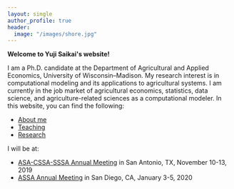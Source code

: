 ```yaml
---
layout: single
author_profile: true
header:
  image: "/images/shore.jpg"
---
```


**Welcome to Yuji Saikai's website!**

I am a Ph.D. candidate at the Department of Agricultural and Applied Economics, University of Wisconsin–Madison. My research interest is in computational modeling and its applications to agricultural systems. I am currently in the job market of agricultural economics, statistics, data science, and agriculture-related sciences as a computational modeler. In this website, you can find the following:
- [About me](/about/)
- [Teaching](/teaching/)
- [Research](/research/)

I will be at:
- [ASA-CSSA-SSSA Annual Meeting](https://scisoc.confex.com/scisoc/2019am/meetingapp.cgi/Paper/122496) in San Antonio, TX, November 10-13, 2019
- [ASSA Annual Meeting](https://www.aeaweb.org/conference/) in San Diego, CA, January 3-5, 2020

